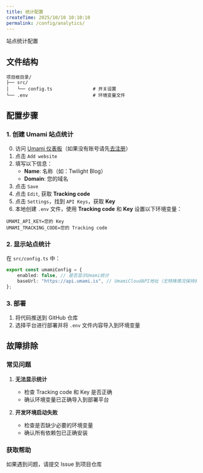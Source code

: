 ```yaml
---
title: 统计配置
createTime: 2025/10/10 10:10:10
permalink: /config/analytics/
---
```


站点统计配置


## 文件结构

```
项目根目录/
├── src/
│	└── config.ts               # 开关设置
└── .env                        # 环境变量文件
```


## 配置步骤

### 1. 创建 Umami 站点统计

0. 访问 [Umami 仪表板](https://cloud.umami.is)（如果没有账号请先[去注册](https://umami.is)）
1. 点击 `Add website`
2. 填写以下信息：
   - **Name**: 名称（如：Twilight Blog）
   - **Domain**: 您的域名
3. 点击 `Save`
4. 点击 `Edit`, 获取 **Tracking code**
5. 点击 `Settings`，找到 `API Keys`，获取 **Key**
6. 本地创建 `.env` 文件，使用 **Tracking code** 和 **Key** 设置以下环境变量：
```env
UMAMI_API_KEY=您的 Key
UMAMI_TRACKING_CODE=您的 Tracking code
```

### 2. 显示站点统计

在 `src/config.ts` 中：
```typescript
export const umamiConfig = {
	enabled: false, // 是否显示Umami统计
	baseUrl: "https://api.umami.is", // UmamiCloudAPI地址（无特殊情况保持默认即可）
};
```

### 3. 部署

1. 将代码推送到 GitHub 仓库
2. 选择平台进行部署并将 `.env` 文件内容导入到环境变量


## 故障排除

### 常见问题

1. **无法显示统计**
   - 检查 Tracking code 和 Key 是否正确
   - 确认环境变量已正确导入到部署平台

2. **开发环境启动失败**
   - 检查是否缺少必要的环境变量
   - 确认所有依赖包已正确安装

### 获取帮助

如果遇到问题，请提交 Issue 到项目仓库